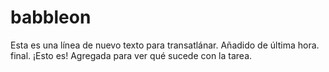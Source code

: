 # babbleon

Esta es una línea de nuevo texto para transatlánar. Añadido de última hora. final. ¡Esto es! Agregada para ver qué sucede con la tarea.